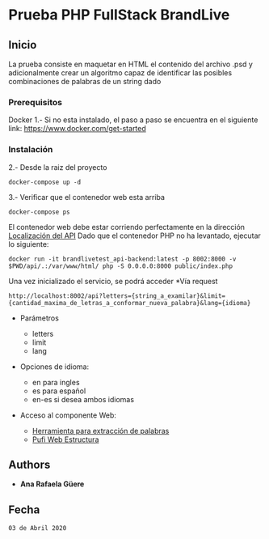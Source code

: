 # Prueba PHP FullStack BrandLive



## Inicio

La prueba consiste en maquetar en HTML el contenido del archivo .psd y adicionalmente crear un algoritmo capaz de identificar las posibles combinaciones de palabras de un string dado 

### Prerequisitos

Docker
1.- Si no esta instalado, el paso a paso se encuentra en el siguiente link: https://www.docker.com/get-started


### Instalación

2.- Desde la raiz del proyecto 
```
docker-compose up -d
```
3.- Verificar que el contenedor web esta arriba
```
docker-compose ps
```
El contenedor web debe estar corriendo perfectamente en la dirección [Localización del API](http://localhost:8002)
Dado que el contenedor PHP no ha levantado, ejecutar lo siguiente:
```
docker run -it brandlivetest_api-backend:latest -p 8002:8000 -v $PWD/api/.:/var/www/html/ php -S 0.0.0.0:8000 public/index.php 
```
Una vez inicializado el servicio, se podrá acceder 
*Vía request
```
http://localhost:8002/api?letters={string_a_examilar}&limit={cantidad_maxima_de_letras_a_conformar_nueva_palabra}&lang={idioma}
```

* Parámetros
    - letters
    - limit
    - lang
    
* Opciones de idioma:
    - en para ingles
    - es para español
    - en-es si desea ambos idiomas

* Acceso al componente Web:
  * [Herramienta para extracción de palabras](http://localhost:4202/word-srv)  
  * [Pufi Web Estructura](http://localhost:4202/page-test)  

## Authors

* **Ana Rafaela Güere** 

## Fecha

    03 de Abril 2020 
